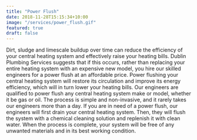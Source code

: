 ```yaml
---
title: "Power Flush"
date: 2018-11-28T15:15:34+10:00
image: "/services/power_flush.gif"
featured: true
draft: false
---
```


Dirt, sludge and limescale buildup over time can reduce the efficiency of your central heating system and effectively raise your heating bills. Dublin Plumbing Services suggests that if this occurs, rather than replacing your entire heating system with an expensive new model, you hire our skilled engineers for a power flush at an affordable price. Power flushing your central heating system will restore its circulation and improve its energy efficiency, which will in turn lower your heating bills. Our engineers are qualified to power flush any central heating system make or model, whether it be gas or oil. The process is simple and non-invasive, and it rarely takes our engineers more than a day. If you are in need of a power flush, our engineers will first drain your central heating system. Then, they will flush the system with a chemical cleaning solution and replenish it with clean water. When the process is complete, your system will be free of any unwanted materials and in its best working condition.
